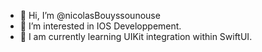 - 👋 Hi, I’m @nicolasBouyssounouse
- 👀 I’m interested in IOS Developpement.
- 🌱 I am currently learning UIKit integration within SwiftUI.

<!---
nicolasBouyssounouse/nicolasBouyssounouse is a ✨ special ✨ repository because its `README.md` (this file) appears on your GitHub profile.
You can click the Preview link to take a look at your changes.
--->
